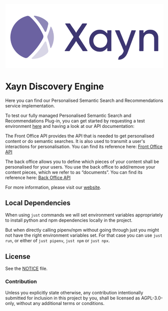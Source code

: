 ![alt text](images/github-banner.png)

# Xayn Discovery Engine

Here you can find our Personalised Semantic Search and Recommendations service implementation.

To test our fully managed Personalised Semantic Search and Recommendations Plug-in, you can get started by requesting a test environment [here](https://www.xayn.com/developers#B2b-form) and having a look at our API documentation:

The Front Office API provides the API that is needed to get personalised content or do semantic searches. It is also used to transmit a user's interactions for personalisation. You can find its reference here: [Front Office API](https://xaynetwork.github.io/xayn_discovery_engine/front_office.html)

The back office allows you to define which pieces of your content shall be personalised for your users. You use the back office to add/remove your content pieces, which we refer to as “documents”. You can find its reference here: [Back Office API](https://xaynetwork.github.io/xayn_discovery_engine/back_office.html)

For more information, please visit our [website](https://www.xayn.com).

## Local Dependencies

When using `just` commands we will set environment variables appropriately
to install python and npm dependencies locally in the project.

But when directly calling pipenv/npm without going through just you might not
have the right environment variables set. For that case you can use `just run`,
or either of `just pipenv`, `just npm` or `just npx`.

## License

See the [NOTICE](NOTICE) file.

### Contribution

Unless you explicitly state otherwise, any contribution intentionally submitted
for inclusion in this project by you, shall be licensed as AGPL-3.0-only, without any additional
terms or conditions.
